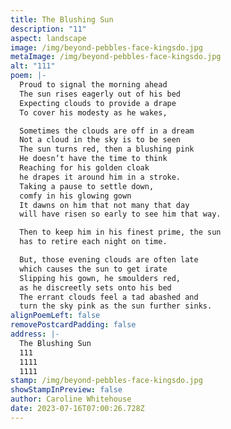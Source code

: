 ```yaml
---
title: The Blushing Sun
description: "11"
aspect: landscape
image: /img/beyond-pebbles-face-kingsdo.jpg
metaImage: /img/beyond-pebbles-face-kingsdo.jpg
alt: "111"
poem: |-
  Proud to signal the morning ahead 
  The sun rises eagerly out of his bed
  Expecting clouds to provide a drape
  To cover his modesty as he wakes, 

  Sometimes the clouds are off in a dream
  Not a cloud in the sky is to be seen
  The sun turns red, then a blushing pink 
  He doesn’t have the time to think
  Reaching for his golden cloak 
  he drapes it around him in a stroke.
  Taking a pause to settle down, 
  comfy in his glowing gown
  It dawns on him that not many that day 
  will have risen so early to see him that way.

  Then to keep him in his finest prime, the sun
  has to retire each night on time.

  But, those evening clouds are often late 
  which causes the sun to get irate 
  Slipping his gown, he smoulders red, 
  as he discreetly sets onto his bed
  The errant clouds feel a tad abashed and
  turn the sky pink as the sun further sinks.
alignPoemLeft: false
removePostcardPadding: false
address: |-
  The Blushing Sun
  111
  1111
  1111
stamp: /img/beyond-pebbles-face-kingsdo.jpg
showStampInPreview: false
author: Caroline Whitehouse
date: 2023-07-16T07:00:26.728Z
---
```

